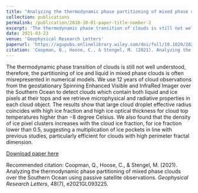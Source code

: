 ```yaml
---
title: "Analyzing the thermodynamic phase partitioning of mixed phase clouds over the Southern Ocean using passive satellite observations"
collection: publications
permalink: /publication/2010-10-01-paper-title-number-2
excerpt: 'The thermodynamic phase transition of clouds is still not well understood, therefore, the partitioning of ice and liquid in mixed phase clouds is often misrepresented in numerical models. We use 12 years of cloud observations from the geostationary Spinning Enhanced Visible and InfraRed Imager over the Southern Ocean to detect clouds which contain both liquid and ice pixels at their tops and we retrieve microphysical and radiative properties in each cloud object. The results show that large cloud droplet effective radius coincides with high ice fraction and high ice optical thickness for cloud top temperatures higher than −8 degree Celsius. We also found that the density of ice pixel clusters increases with the cloud ice fraction, for ice fraction lower than 0.5, suggesting a multiplication of ice pockets in line with previous studies, particularly efficient for clouds with high perimeter fractal dimension.'
date: 2021-03-23
venue: 'Geophysical Research Letters'
paperurl: 'https://agupubs.onlinelibrary.wiley.com/doi/full/10.1029/2021GL093225'
citation: 'Coopman, Q., Hoose, C., & Stengel, M. (2021). Analyzing the thermodynamic phase partitioning of mixed phase clouds over the Southern Ocean using passive satellite observations. <i>Geophysical Research Letters</i>, 48(7), e2021GL093225.'
---
```

The thermodynamic phase transition of clouds is still not well understood, therefore, the partitioning of ice and liquid in mixed phase clouds is often misrepresented in numerical models. We use 12 years of cloud observations from the geostationary Spinning Enhanced Visible and InfraRed Imager over the Southern Ocean to detect clouds which contain both liquid and ice pixels at their tops and we retrieve microphysical and radiative properties in each cloud object. The results show that large cloud droplet effective radius coincides with high ice fraction and high ice optical thickness for cloud top temperatures higher than −8 degree Celsius. We also found that the density of ice pixel clusters increases with the cloud ice fraction, for ice fraction lower than 0.5, suggesting a multiplication of ice pockets in line with previous studies, particularly efficient for clouds with high perimeter fractal dimension.

[Download paper here](https://agupubs.onlinelibrary.wiley.com/doi/full/10.1029/2021GL093225)

Recommended citation: Coopman, Q., Hoose, C., & Stengel, M. (2021). Analyzing the thermodynamic phase partitioning of mixed phase clouds over the Southern Ocean using passive satellite observations. <i>Geophysical Research Letters</i>, 48(7), e2021GL093225.

